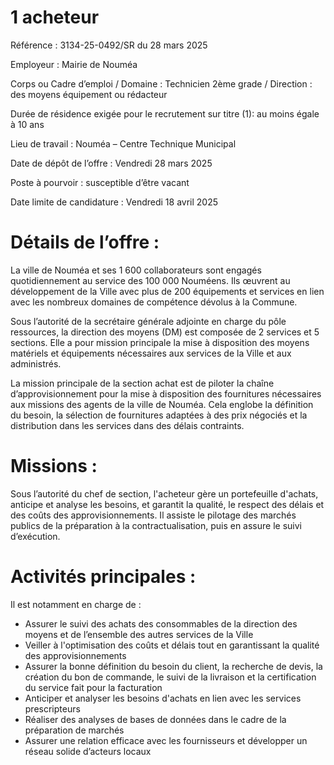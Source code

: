 # 1 acheteur

Référence : 3134-25-0492/SR du 28 mars 2025

Employeur : Mairie de Nouméa

Corps ou Cadre d’emploi / Domaine : Technicien 2ème grade / Direction : des moyens équipement ou rédacteur

Durée de résidence exigée pour le recrutement sur titre (1): au moins égale à 10 ans

Lieu de travail : Nouméa – Centre Technique Municipal

Date de dépôt de l’offre : Vendredi 28 mars 2025

Poste à pourvoir : susceptible d’être vacant

Date limite de candidature : Vendredi 18 avril 2025

# Détails de l’offre :

La ville de Nouméa et ses 1 600 collaborateurs sont engagés quotidiennement au service des 100 000 Nouméens. Ils œuvrent au développement de la Ville avec plus de 200 équipements et services en lien avec les nombreux domaines de compétence dévolus à la Commune.

Sous l’autorité de la secrétaire générale adjointe en charge du pôle ressources, la direction des moyens (DM) est composée de 2 services et 5 sections. Elle a pour mission principale la mise à disposition des moyens matériels et équipements nécessaires aux services de la Ville et aux administrés.

La mission principale de la section achat est de piloter la chaîne d’approvisionnement pour la mise à disposition des fournitures nécessaires aux missions des agents de la ville de Nouméa. Cela englobe la définition du besoin, la sélection de fournitures adaptées à des prix négociés et la distribution dans les services dans des délais contraints.

# Missions :

Sous l’autorité du chef de section, l'acheteur gère un portefeuille d'achats, anticipe et analyse les besoins, et garantit la qualité, le respect des délais et des coûts des approvisionnements. Il assiste le pilotage des marchés publics de la préparation à la contractualisation, puis en assure le suivi d’exécution.

# Activités principales :

Il est notamment en charge de :

- Assurer le suivi des achats des consommables de la direction des moyens et de l’ensemble des autres services de la Ville
- Veiller à l'optimisation des coûts et délais tout en garantissant la qualité des approvisionnements
- Assurer la bonne définition du besoin du client, la recherche de devis, la création du bon de commande, le suivi de la livraison et la certification du service fait pour la facturation
- Anticiper et analyser les besoins d'achats en lien avec les services prescripteurs
- Réaliser des analyses de bases de données dans le cadre de la préparation de marchés
- Assurer une relation efficace avec les fournisseurs et développer un réseau solide d’acteurs locaux